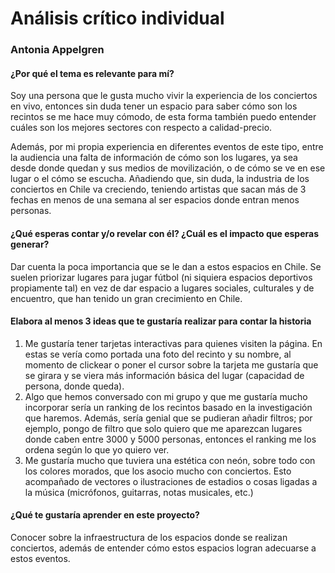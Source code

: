 # Análisis crítico individual 
### Antonia Appelgren
#### ¿Por qué el tema es relevante para mí?
Soy una persona que le gusta mucho vivir la experiencia de los conciertos en vivo, entonces sin duda tener un espacio para saber cómo son los recintos se me hace muy cómodo, de esta forma también puedo entender cuáles son los mejores sectores con respecto a calidad-precio.  

Además, por mi propia experiencia en diferentes eventos de este tipo, entre la audiencia una falta de información de cómo son los lugares, ya sea desde donde quedan y sus medios de movilización, o de cómo se ve en ese lugar o el cómo se escucha. Añadiendo que, sin duda, la industria de los conciertos en Chile va creciendo, teniendo artistas que sacan más de 3 fechas en menos de una semana al ser espacios donde entran menos personas.  

#### ¿Qué esperas contar y/o revelar con él? ¿Cuál es el impacto que esperas generar? 

Dar cuenta la poca importancia que se le dan a estos espacios en Chile. Se suelen priorizar lugares para jugar fútbol (ni siquiera espacios deportivos propiamente tal) en vez de dar espacio a lugares sociales, culturales y de encuentro, que han tenido un gran crecimiento en Chile. 

#### Elabora al menos 3 ideas que te gustaría realizar para contar la historia 

1. Me gustaría tener tarjetas interactivas para quienes visiten la página. En estas se vería como portada una foto del recinto y su nombre, al momento de clickear o poner el cursor sobre la tarjeta me gustaría que se girara y se viera más información básica del lugar (capacidad de persona, donde queda).  
2. Algo que hemos conversado con mi grupo y que me gustaría mucho incorporar sería un ranking de los recintos basado en la investigación que haremos. Además, sería genial que se pudieran añadir filtros; por ejemplo, pongo de filtro que solo quiero que me aparezcan lugares donde caben entre 3000 y 5000 personas, entonces el ranking me los ordena según lo que yo quiero ver.  
3. Me gustaría mucho que tuviera una estética con neón, sobre todo con los colores morados, que los asocio mucho con conciertos. Esto acompañado de vectores o ilustraciones de estadios o cosas ligadas a la música (micrófonos, guitarras, notas musicales, etc.) 

#### ¿Qué te gustaría aprender en este proyecto? 

Conocer sobre la infraestructura de los espacios donde se realizan conciertos, además de entender cómo estos espacios logran adecuarse a estos eventos.  